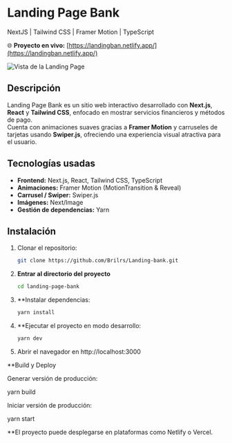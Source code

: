 # Landing Page Bank

NextJS | Tailwind CSS | Framer Motion | TypeScript

🌐 **Proyecto en vivo:** [https://landingban.netlify.app/](https://landingban.netlify.app/)

![Vista de la Landing Page](https://github.com/ratasi/landing-page-bank/assets/16082370/27071d9d-78cd-43dc-99cc-75f07b910cac)

## Descripción
Landing Page Bank es un sitio web interactivo desarrollado con **Next.js**, **React** y **Tailwind CSS**, enfocado en mostrar servicios financieros y métodos de pago.  
Cuenta con animaciones suaves gracias a **Framer Motion** y carruseles de tarjetas usando **Swiper.js**, ofreciendo una experiencia visual atractiva para el usuario.

## Tecnologías usadas
- **Frontend:** Next.js, React, Tailwind CSS, TypeScript  
- **Animaciones:** Framer Motion (MotionTransition & Reveal)  
- **Carrusel / Swiper:** Swiper.js  
- **Imágenes:** Next/Image  
- **Gestión de dependencias:** Yarn  

## Instalación

1. Clonar el repositorio:
   
    ```bash
    git clone https://github.com/Brilrs/Landing-bank.git

3. **Entrar al directorio del proyecto**
   
   ```bash
   cd landing-page-bank

5. **Instalar dependencias:

   ```bash
   yarn install

8. **Ejecutar el proyecto en modo desarrollo:

   ```bash
   yarn dev

11. Abrir el navegador en http://localhost:3000


**Build y Deploy

Generar versión de producción:

yarn build


Iniciar versión de producción:

yarn start


**El proyecto puede desplegarse en plataformas como Netlify o Vercel.



